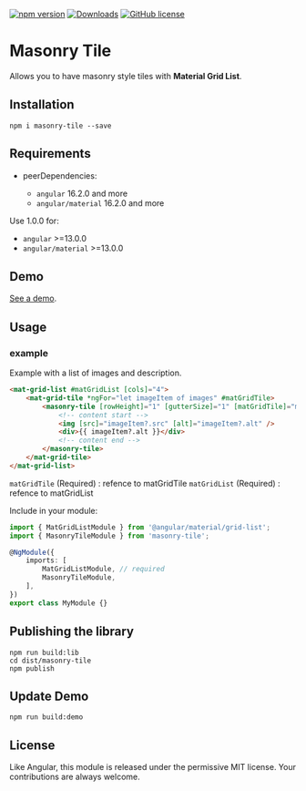 [![npm version](https://badge.fury.io/js/masonry-tile.svg)](https://badge.fury.io/js/masonry-tile) [![Downloads](https://img.shields.io/npm/dm/masonry-tile.svg)](https://www.npmjs.com/package/masonry-tile) [![GitHub license](https://img.shields.io/badge/license-MIT-blue.svg)](https://raw.githubusercontent.com/Harvest-Dev/masonry-tile/master/LICENSE.md)

# Masonry Tile

Allows you to have masonry style tiles with **Material Grid List**.

## Installation

```
npm i masonry-tile --save
```

## Requirements

-   peerDependencies:

    -   `angular` 16.2.0 and more
    -   `angular/material` 16.2.0 and more

Use 1.0.0 for:

-   `angular` >=13.0.0
-   `angular/material` >=13.0.0

## Demo

[See a demo](https://harvest-dev.github.io/masonry-tile/dist/masonry-tile-demo/).

## Usage

### example

Example with a list of images and description.

```html
<mat-grid-list #matGridList [cols]="4">
    <mat-grid-tile *ngFor="let imageItem of images" #matGridTile>
        <masonry-tile [rowHeight]="1" [gutterSize]="1" [matGridTile]="matGridTile" [matGridList]="matGridList">
            <!-- content start -->
            <img [src]="imageItem?.src" [alt]="imageItem?.alt" />
            <div>{{ imageItem?.alt }}</div>
            <!-- content end -->
        </masonry-tile>
    </mat-grid-tile>
</mat-grid-list>
```

`matGridTile` (Required) : refence to matGridTile
`matGridList` (Required) : refence to matGridList

Include in your module:

```ts
import { MatGridListModule } from '@angular/material/grid-list';
import { MasonryTileModule } from 'masonry-tile';

@NgModule({
    imports: [
        MatGridListModule, // required
        MasonryTileModule,
    ],
})
export class MyModule {}
```

## Publishing the library

```
npm run build:lib
cd dist/masonry-tile
npm publish
```

## Update Demo

```
npm run build:demo
```

## License

Like Angular, this module is released under the permissive MIT license. Your contributions are always welcome.
